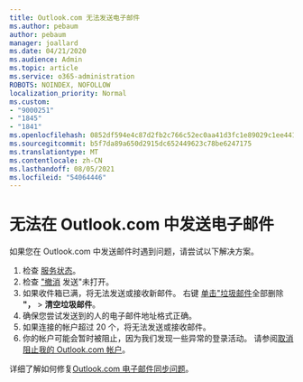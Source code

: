 ```yaml
---
title: Outlook.com 无法发送电子邮件
ms.author: pebaum
author: pebaum
manager: joallard
ms.date: 04/21/2020
ms.audience: Admin
ms.topic: article
ms.service: o365-administration
ROBOTS: NOINDEX, NOFOLLOW
localization_priority: Normal
ms.custom:
- "9000251"
- "1845"
- "1841"
ms.openlocfilehash: 0852df594e4c87d2fb2c766c52ec0aa41d3fc1e89029c1ee4417cfffebbe7352
ms.sourcegitcommit: b5f7da89a650d2915dc652449623c78be6247175
ms.translationtype: MT
ms.contentlocale: zh-CN
ms.lasthandoff: 08/05/2021
ms.locfileid: "54064446"
---
```

# <a name="unable-to-send-email-in-outlookcom"></a>无法在 Outlook.com 中发送电子邮件

如果您在 Outlook.com 中发送邮件时遇到问题，请尝试以下解决方案。

1. 检查 [服务状态](https://go.microsoft.com/fwlink/p/?linkid=837482)。 
2. 检查 ["撤消](https://outlook.live.com/mail/options/mail/messageContent/undoSend) 发送"未打开。
3. 如果收件箱已满，将无法发送或接收新邮件。 右键 [单击"垃圾邮件](https://outlook.live.com/mail/junkemail)全部删除 **"，**  >  **清空垃圾邮件**。
4. 确保您尝试发送到的人的电子邮件地址格式正确。
5. 如果连接的帐户超过 20 个，将无法发送或接收邮件。
6. 你的帐户可能会暂时被阻止，因为我们发现一些异常的登录活动。 请参阅[取消阻止我的 Outlook.com 帐户](https://support.office.com/article/f4ad2701-d166-4d8b-8a6a-9af2a1f8a4c4)。

详细了解如何修复[Outlook.com 电子邮件同步问题](https://support.office.com/article/d39e3341-8d79-4bf1-b3c7-ded602233642)。